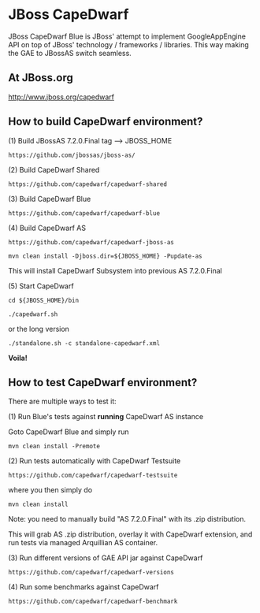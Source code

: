 JBoss CapeDwarf
===============

JBoss CapeDwarf Blue is JBoss' attempt to implement GoogleAppEngine API on top of JBoss' technology / frameworks / libraries.
This way making the GAE to JBossAS switch seamless.

At JBoss.org
------------

http://www.jboss.org/capedwarf

How to build CapeDwarf environment?
-----------------------------------

(1) Build JBossAS 7.2.0.Final tag --> JBOSS_HOME

    https://github.com/jbossas/jboss-as/

(2) Build CapeDwarf Shared

    https://github.com/capedwarf/capedwarf-shared

(3) Build CapeDwarf Blue

    https://github.com/capedwarf/capedwarf-blue

(4) Build CapeDwarf AS

    https://github.com/capedwarf/capedwarf-jboss-as

    mvn clean install -Djboss.dir=${JBOSS_HOME} -Pupdate-as

This will install CapeDwarf Subsystem into previous AS 7.2.0.Final

(5) Start CapeDwarf

    cd ${JBOSS_HOME}/bin

    ./capedwarf.sh

or the long version

    ./standalone.sh -c standalone-capedwarf.xml

**Voila!**

How to test CapeDwarf environment?
-----------------------------------

There are multiple ways to test it:

(1) Run Blue's tests against **running** CapeDwarf AS instance

Goto CapeDwarf Blue and simply run

    mvn clean install -Premote

(2) Run tests automatically with CapeDwarf Testsuite

    https://github.com/capedwarf/capedwarf-testsuite

where you then simply do

    mvn clean install

Note: you need to manually build "AS 7.2.0.Final" with its .zip distribution.

This will grab AS .zip distribution, overlay it with CapeDwarf extension, and run tests via managed Arquillian AS container.

(3) Run different versions of GAE API jar against CapeDwarf

    https://github.com/capedwarf/capedwarf-versions

(4) Run some benchmarks against CapeDwarf

    https://github.com/capedwarf/capedwarf-benchmark
